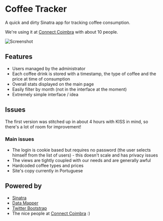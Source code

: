 Coffee Tracker
==============

A quick and dirty Sinatra app for tracking coffee consumption.

We're using it at [Connect Coimbra](http://connectcoimbra.com/ "Connect Coimbra") with about 10 people.

![Screenshot](http://dl.dropbox.com/u/562461/hot-linking/coffee_tracker_github.png "Front Page screen")

Features
--------

* Users managed by the administrator
* Each coffee drink is stored with a timestamp, the type of coffee and the price at time of consumption
* Overall stats displayed on the main page
* Easily filter by month (not in the interface at the moment)
* Extremely simple interface / idea

Issues
------

The first version was stitched up in about 4 hours with KISS in mind, so there's a lot of room for improvement!

### Main issues ###

* The login is cookie based but requires no password (the user selects himself from the list of users) - this doesn't scale and has privacy issues
* The views are tightly coupled with our needs and are generally awful
* Hardcoded coffee types and prices
* Site's copy currently in Portuguese

Powered by
----------

* [Sinatra](http://sinatrarb.com/ "Sinatra")
* [Data Mapper](http://datamapper.org/ "Data Mapper")
* [Twitter Bootstrap](http://twitter.github.com/bootstrap "Twitter Bootstrap")
* The nice people at [Connect Coimbra](http://connectcoimbra.com/ "Connect Coimbra") :)